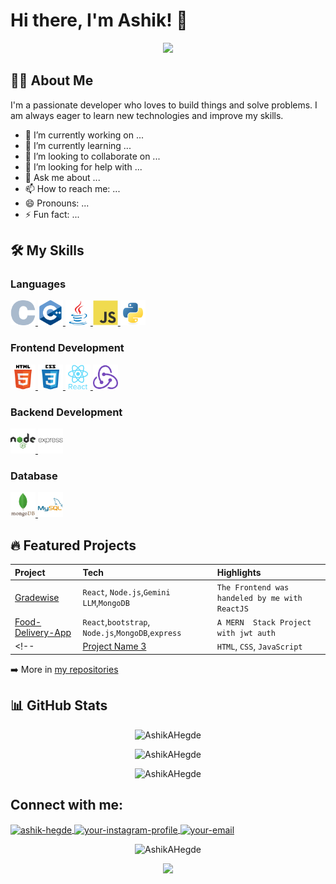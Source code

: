 # Hi there, I'm Ashik! 👋

<p align="center">
  <a href="https://github.com/AshikAHegde">
    <img src="https://capsule-render.vercel.app/api?type=waving&color=auto&height=300&section=header&text=Ashik%20Hegde&fontSize=90" />
  </a>
</p>

## 👨‍💻 About Me

I'm a passionate developer who loves to build things and solve problems. I am always eager to learn new technologies and improve my skills.

- 🔭 I’m currently working on ...
- 🌱 I’m currently learning ...
- 👯 I’m looking to collaborate on ...
- 🤔 I’m looking for help with ...
- 💬 Ask me about ...
- 📫 How to reach me: ...
- 😄 Pronouns: ...
- ⚡ Fun fact: ...

## 🛠️ My Skills

### Languages
<p align="left">
  <a href="https://www.cprogramming.com/" target="_blank" rel="noreferrer"> <img src="https://raw.githubusercontent.com/devicons/devicon/master/icons/c/c-original.svg" alt="c" width="40" height="40"/> </a>
  <a href="https://www.w3schools.com/cpp/" target="_blank" rel="noreferrer"> <img src="https://raw.githubusercontent.com/devicons/devicon/master/icons/cplusplus/cplusplus-original.svg" alt="cplusplus" width="40" height="40"/> </a>
  <a href="https://www.java.com" target="_blank" rel="noreferrer"> <img src="https://raw.githubusercontent.com/devicons/devicon/master/icons/java/java-original.svg" alt="java" width="40" height="40"/> </a>
  <a href="https://developer.mozilla.org/en-US/docs/Web/JavaScript" target="_blank" rel="noreferrer"> <img src="https://raw.githubusercontent.com/devicons/devicon/master/icons/javascript/javascript-original.svg" alt="javascript" width="40" height="40"/> </a>
  <a href="https://www.python.org" target="_blank" rel="noreferrer"> <img src="https://raw.githubusercontent.com/devicons/devicon/master/icons/python/python-original.svg" alt="python" width="40" height="40"/> </a>
</p>

### Frontend Development
<p align="left">
  <a href="https://www.w3.org/html/" target="_blank" rel="noreferrer"> <img src="https://raw.githubusercontent.com/devicons/devicon/master/icons/html5/html5-original-wordmark.svg" alt="html5" width="40" height="40"/> </a>
  <a href="https://www.w3schools.com/css/" target="_blank" rel="noreferrer"> <img src="https://raw.githubusercontent.com/devicons/devicon/master/icons/css3/css3-original-wordmark.svg" alt="css3" width="40" height="40"/> </a>
  <a href="https://reactjs.org/" target="_blank" rel="noreferrer"> <img src="https://raw.githubusercontent.com/devicons/devicon/master/icons/react/react-original-wordmark.svg" alt="react" width="40" height="40"/> </a>
  <a href="https://redux.js.org" target="_blank" rel="noreferrer"> <img src="https://raw.githubusercontent.com/devicons/devicon/master/icons/redux/redux-original.svg" alt="redux" width="40" height="40"/> </a>
</p>

### Backend Development
<p align="left">
  <a href="https://nodejs.org" target="_blank" rel="noreferrer"> <img src="https://raw.githubusercontent.com/devicons/devicon/master/icons/nodejs/nodejs-original-wordmark.svg" alt="nodejs" width="40" height="40"/> </a>
  <a href="https://expressjs.com" target="_blank" rel="noreferrer"> <img src="https://raw.githubusercontent.com/devicons/devicon/master/icons/express/express-original-wordmark.svg" alt="express" width="40" height="40"/> </a>
</p>

### Database
<p align="left">
  <a href="https://www.mongodb.com/" target="_blank" rel="noreferrer"> <img src="https://raw.githubusercontent.com/devicons/devicon/master/icons/mongodb/mongodb-original-wordmark.svg" alt="mongodb" width="40" height="40"/> </a>
  <a href="https://www.mysql.com/" target="_blank" rel="noreferrer"> <img src="https://raw.githubusercontent.com/devicons/devicon/master/icons/mysql/mysql-original-wordmark.svg" alt="mysql" width="40" height="40"/> </a>
</p>

## 🔥 Featured Projects

| Project | Tech | Highlights |
| :--- | :--- | :--- |
| [Gradewise](https://github.com/AshikAHegde/gradewise) | `React`, `Node.js`,`Gemini LLM`,`MongoDB` | `The Frontend was handeled by me with ReactJS` |
| [Food-Delivery-App](https://github.com/AshikAHegde/Food-Delivery-App) | `React`,`bootstrap`, `Node.js`,`MongoDB`,`express` | `A MERN  Stack Project with jwt auth` |
<!-- | [Project Name 3](https://github.com/AshikAHegde/your-repo-3) | `HTML`, `CSS`, `JavaScript` | `A brief highlight of what this project does.` | -->

➡️ More in [my repositories](https://github.com/AshikAHegde?tab=repositories)


## 📊 GitHub Stats

<p align="center">
  <img src="https://github-readme-stats.vercel.app/api?username=AshikAHegde&show_icons=true&theme=radical" alt="AshikAHegde" />
</p>
<p align="center">
  <img src="https://streak-stats.demolab.com/?user=AshikAHegde&theme=dark" alt="AshikAHegde" />
</p>
<p align="center">
  <img src="https://github-readme-stats.vercel.app/api/top-langs/?username=AshikAHegde&layout=compact&theme=vision-friendly-dark" alt="AshikAHegde" />
</p>

## Connect with me:

<p align="left">
  <a href="https://www.linkedin.com/in/ashik-hegde-60472424a?utm_source=share&utm_campaign=share_via&utm_content=profile&utm_medium=android_app" target="blank">
    <img align="center" src="https://raw.githubusercontent.com/rahuldkjain/github-profile-readme-generator/master/src/images/icons/Social/linked-in-alt.svg" alt="ashik-hegde" height="30" width="40" />
  </a>
  <a href="https://www.instagram.com/hegde.ashik?igsh=emx4NDN1azFxY2N1" target="blank">
    <img align="center" src="https://raw.githubusercontent.com/rahuldkjain/github-profile-readme-generator/master/src/images/icons/Social/instagram.svg" alt="your-instagram-profile" height="30" width="40" />
  </a>
  <a href="mailto:hegdeashik12@gmail.com" target="blank">
    <img align="center" src="https://skillicons.dev/icons?i=gmail" alt="your-email" height="30" width="40" />
  </a>
</p>
<p align="center">
  <img src="https://komarev.com/ghpvc/?username=AshikAHegde&label=Profile%20views&color=0e75b6&style=flat" alt="AshikAHegde" />
</p>

<p align="center">
  <a href="https://github.com/AshikAHegde">
    <img src="https://capsule-render.vercel.app/api?type=waving&color=auto&height=200&section=footer"/>
  </a>
</p>